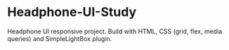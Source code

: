 # Headphone-UI-Study
Headphone UI responsive project. Build with HTML, CSS (grid, flex, media queries) and SimpleLightBox plugin.
